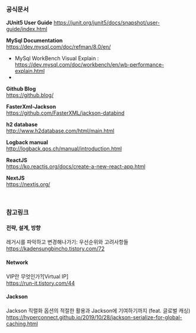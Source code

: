 ### 공식문서

**JUnit5 User Guide**
https://junit.org/junit5/docs/snapshot/user-guide/index.html


**MySql Documentation** <br>
https://dev.mysql.com/doc/refman/8.0/en/

- MySql WorkBench Visual Explain : https://dev.mysql.com/doc/workbench/en/wb-performance-explain.html
- 

**Github Blog** <br>
https://github.blog/


**FasterXml-Jackson** <br> 
https://github.com/FasterXML/jackson-databind

**h2 database** <br> 
http://www.h2database.com/html/main.html

**Logback manual** <br>
http://logback.qos.ch/manual/introduction.html



**ReactJS** <br>
https://ko.reactjs.org/docs/create-a-new-react-app.html

**NextJS** <br>
https://nextjs.org/

<br>


### 참고링크 

#### 전략, 설계, 방향 

레거시를 파악하고 변경해나가기: 우선순위와 고려사항들 <br> 
https://kadensungbincho.tistory.com/72


#### Network

VIP란 무엇인가?[Virtual IP] <br>
https://run-it.tistory.com/44


#### Jackson

Jackson 직렬화 옵션의 적절한 활용과 Jackson에 기여하기까지 (feat. 글로벌 캐싱) <br> 
https://hyperconnect.github.io/2019/10/28/jackson-serialize-for-global-caching.html

